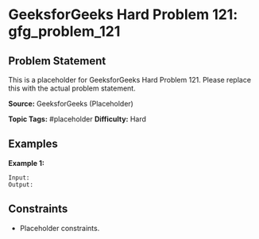 # GeeksforGeeks Hard Problem 121: gfg_problem_121

## Problem Statement

This is a placeholder for GeeksforGeeks Hard Problem 121.
Please replace this with the actual problem statement.

**Source:** GeeksforGeeks (Placeholder)

**Topic Tags:** #placeholder
**Difficulty:** Hard

## Examples

**Example 1:**

```
Input:
Output:
```

## Constraints

- Placeholder constraints.
